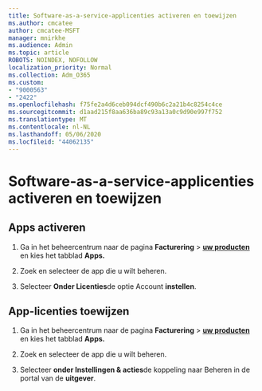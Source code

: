```yaml
---
title: Software-as-a-service-applicenties activeren en toewijzen
ms.author: cmcatee
author: cmcatee-MSFT
manager: mnirkhe
ms.audience: Admin
ms.topic: article
ROBOTS: NOINDEX, NOFOLLOW
localization_priority: Normal
ms.collection: Adm_O365
ms.custom:
- "9000563"
- "2422"
ms.openlocfilehash: f75fe2a4d6ceb094dcf490b6c2a21b4c8254c4ce
ms.sourcegitcommit: d1aad215f8aa636ba89c93a13a0c9d90e997f752
ms.translationtype: MT
ms.contentlocale: nl-NL
ms.lasthandoff: 05/06/2020
ms.locfileid: "44062135"
---
```

# <a name="activate-and-assign-software-as-a-service-app-licenses"></a>Software-as-a-service-applicenties activeren en toewijzen 

## <a name="to-activate-apps"></a>Apps activeren

1. Ga in het beheercentrum naar de pagina **Facturering** > **[uw producten](https://go.microsoft.com/fwlink/p/?linkid=842054)** en kies het tabblad **Apps.**

2. Zoek en selecteer de app die u wilt beheren.

3. Selecteer **Onder Licenties**de optie Account **instellen**.  

## <a name="to-assign-app-licenses"></a>App-licenties toewijzen

1. Ga in het beheercentrum naar de pagina **Facturering** > **[uw producten](https://go.microsoft.com/fwlink/p/?linkid=842054)** en kies het tabblad **Apps.**

2. Zoek en selecteer de app die u wilt beheren.  

3. Selecteer **onder Instellingen & acties**de koppeling naar Beheren in de portal van de **uitgever**.